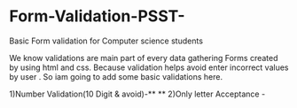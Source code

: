 # Form-Validation-PSST-
Basic Form validation for Computer science students

We know validations are  main part of every data gathering Forms created by using html and css.
Because validation helps avoid enter incorrect values by user .
So iam going to add some basic validations here.

1)Number Validation(10 Digit & avoid)-**  **
2)Only letter Acceptance -
